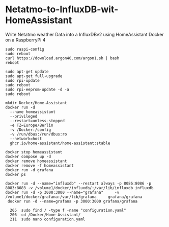 # Netatmo-to-InfluxDB-wit-HomeAssistant
Write Netatmo weather Data into a InfluxDBv2 using HomeAssistant Docker on a RaspberryPi 4


```
sudo raspi-config
sudo reboot
curl https://download.argon40.com/argon1.sh | bash
reboot
```
```
sudo apt-get update
sudo apt-get full-upgrade
sudo rpi-update
sudo reboot
sudo rpi-eeprom-update -d -a
sudo reboot
```
```
mkdir Docker/Home-Assistant
docker run -d
  --name homeassistant
  --privileged
  --restart=unless-stopped
  -e TZ=Europe/Berlin
  -v /Docker:/config
  -v /run/dbus:/run/dbus:ro
  --network=host
  ghcr.io/home-assistant/home-assistant:stable
```

```
docker stop homeassistant
docker compose up -d
docker remove homeassistant
docker remove -f homeassistant
docker run -d grafana
docker ps
```
```
docker run -d --name="influxdb" --restart always -p 8086:8086 -p 8083:8083 -v /volume1/docker/influxdb/:/var/lib/influxdb influxdb
docker run -d -p 3000:3000 --name="grafana"     -v /volume1/docker/grafana:/var/lib/grafana     grafana/grafana
 docker run -d --name=grafana -p 3000:3000 grafana/grafana
```
```  
  205  sudo find / -type f -name "configuration.yaml"
  206  cd /Docker/Home-Assistant/
  211  sudo nano configuration.yaml 
```



